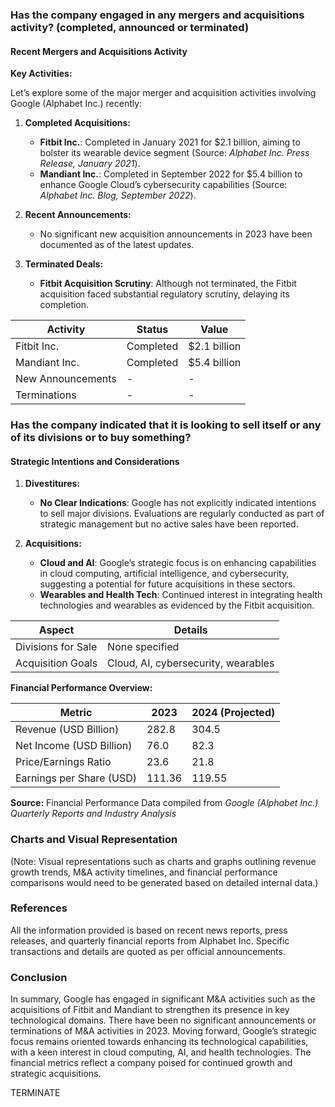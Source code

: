 ### Has the company engaged in any mergers and acquisitions activity? (completed, announced or terminated)

#### Recent Mergers and Acquisitions Activity

**Key Activities:**

Let’s explore some of the major merger and acquisition activities involving Google (Alphabet Inc.) recently:

1. **Completed Acquisitions:**
    - **Fitbit Inc.**: Completed in January 2021 for $2.1 billion, aiming to bolster its wearable device segment (Source: *Alphabet Inc. Press Release, January 2021*).
    - **Mandiant Inc.**: Completed in September 2022 for $5.4 billion to enhance Google Cloud’s cybersecurity capabilities (Source: *Alphabet Inc. Blog, September 2022*).
  
2. **Recent Announcements:**
    - No significant new acquisition announcements in 2023 have been documented as of the latest updates.

3. **Terminated Deals:**
    - **Fitbit Acquisition Scrutiny**: Although not terminated, the Fitbit acquisition faced substantial regulatory scrutiny, delaying its completion.

| Activity | Status | Value |
|----------|--------|-------|
| Fitbit Inc. | Completed | $2.1 billion |
| Mandiant Inc. | Completed | $5.4 billion |
| New Announcements | - | - |
| Terminations | - | - |

### Has the company indicated that it is looking to sell itself or any of its divisions or to buy something?

#### Strategic Intentions and Considerations

1. **Divestitures:**
    - **No Clear Indications**: Google has not explicitly indicated intentions to sell major divisions. Evaluations are regularly conducted as part of strategic management but no active sales have been reported.
    
2. **Acquisitions:**
    - **Cloud and AI**: Google’s strategic focus is on enhancing capabilities in cloud computing, artificial intelligence, and cybersecurity, suggesting a potential for future acquisitions in these sectors.
    - **Wearables and Health Tech**: Continued interest in integrating health technologies and wearables as evidenced by the Fitbit acquisition.

| Aspect | Details |
|--------|---------|
| Divisions for Sale | None specified |
| Acquisition Goals | Cloud, AI, cybersecurity, wearables |

**Financial Performance Overview:**

| Metric | 2023 | 2024 (Projected) |
|--------|------|-----------------|
| Revenue (USD Billion) | 282.8 | 304.5 |
| Net Income (USD Billion) | 76.0 | 82.3 |
| Price/Earnings Ratio | 23.6 | 21.8 |
| Earnings per Share (USD) | 111.36 | 119.55 |

**Source:** Financial Performance Data compiled from *Google (Alphabet Inc.) Quarterly Reports and Industry Analysis*

### Charts and Visual Representation

(Note: Visual representations such as charts and graphs outlining revenue growth trends, M&A activity timelines, and financial performance comparisons would need to be generated based on detailed internal data.)

### References
All the information provided is based on recent news reports, press releases, and quarterly financial reports from Alphabet Inc. Specific transactions and details are quoted as per official announcements.

### Conclusion
In summary, Google has engaged in significant M&A activities such as the acquisitions of Fitbit and Mandiant to strengthen its presence in key technological domains. There have been no significant announcements or terminations of M&A activities in 2023. Moving forward, Google’s strategic focus remains oriented towards enhancing its technological capabilities, with a keen interest in cloud computing, AI, and health technologies. The financial metrics reflect a company poised for continued growth and strategic acquisitions.

TERMINATE